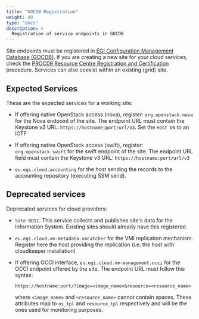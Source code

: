 ```yaml
---
title: "GOCDB Registration"
weight: 40
type: "docs"
description: >
  Registration of service endpoints in GOCDB
---
```


Site endpoints must be registered in
[EGI Configuration Management Database (GOCDB)](https://goc.egi.eu). If you are
creating a new site for your cloud services, check the
[PROC09 Resource Centre Registration and Certification](https://wiki.egi.eu/wiki/PROC09)
procedure. Services can also coexist within an existing (grid) site.

## Expected Services

These are the expected services for a working site:

- If offering native OpenStack access (nova), register: `org.openstack.nova`
  for the Nova endpoint of the site. The endpoint URL must contain the
  Keystone v3 URL: `https://hostname:port/url/v3`. Set the `Host DN` to an IGTF

- If offering native OpenStack access (swift), register: `org.openstack.swift`
  for the swift endpoint of the site. The endpoint URL field must contain the 
  Keystone v3 URL: `https://hostname:port/url/v3`

- `eu.egi.cloud.accounting` for the host sending the records to the
  accounting repository (executing SSM send).

## Deprecated services

Deprecated services for cloud providers:

- `Site-BDII`. This service collects and publishes site\'s data for the
  Information System. Existing sites should already have this registered.

- `eu.egi.cloud.vm-metadata.vmcatcher` for the VMI replication mechanism.
  Register here the host providing the replication (i.e. the host with
  cloudkeeper installation)

- If offering OCCI interface, `eu.egi.cloud.vm-management.occi` for the OCCI
  endpoint offered by the site. The endpoint URL must follow this syntax:

  `https://hostname:port/?image=<image_name>&resource=<resource_name>`

  where `<image_name>` and `<resource_name>` cannot contain spaces. These
  attributes map to `os_tpl` and `resource_tpl` respectively and will be the
  ones used for monitoring purposes.


